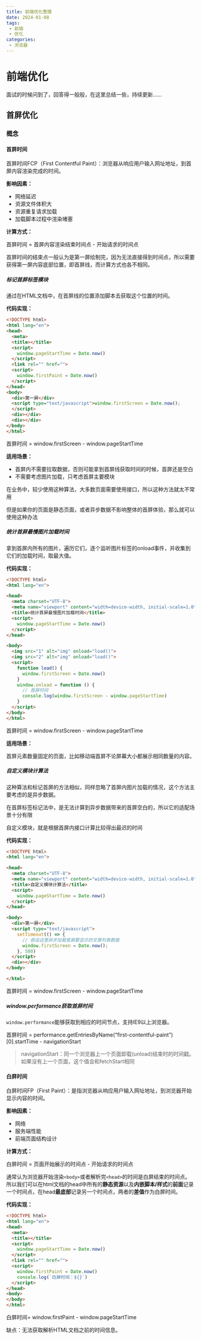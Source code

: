 ```yaml
---
title: 前端优化整理
date: 2024-01-08
tags:
 - 前端
 - 优化
categories: 
 - 浏览器
---
```



# 前端优化

面试的时候问到了，回答得一般般，在这里总结一些，持续更新……

## 首屏优化

### 概念

#### 首屏时间

首屏时间FCP（First Contentful Paint）：浏览器从响应用户输入网址地址，到首屏内容渲染完成的时间。

**影响因素：**

- 网络延迟
- 资源文件体积大
- 资源重复请求加载
- 加载脚本过程中渲染堵塞

**计算方式：**

首屏时间 = 首屏内容渲染结束时间点 - 开始请求的时间点

首屏时间的结束点一般认为是第一屏绘制完，因为无法直接得到时间点，所以需要获得第一屏内容底部位置，即首屏线，而计算方式也各不相同。

##### **标记首屏标签模块**

通过在HTML文档中，在首屏线的位置添加脚本去获取这个位置的时间。

**代码实现：**

```html
<!DOCTYPE html>
<html lang="en">
<head>
  <meta>
  <title></title>
  <script>
    window.pageStartTime = Date.now()
  </script>
  <link rel="" href="">
  <script>
    window.firstPaint = Date.now()
  </script>
</head>
<body>
  <div>第一屏</div>
  <script type="text/javascript">window.firstScreen = Date.now();
  </script>
  <div></div>
  <div></div>
</body>
</html>
```

首屏时间 = window.firstScreen - window.pageStartTime

**适用场景：**

- 首屏内不需要拉取数据，否则可能拿到首屏线获取时间的时候，首屏还是空白
- 不需要考虑图片加载，只考虑首屏主要模块

在业务中，较少使用这种算法，大多数页面需要使用接口，所以这种方法就太不常用

但是如果你的页面是静态页面，或者异步数据不影响整体的首屏体验，那么就可以使用这种办法

##### 统计首屏最慢图片加载时间

拿到首屏内所有的图片，遍历它们，逐个监听图片标签的onload事件，并收集到它们的加载时间，取最大值。

**代码实现：**

```html
<!DOCTYPE html>
<html lang="en">

<head>
  <meta charset="UTF-8">
  <meta name="viewport" content="width=device-width, initial-scale=1.0">
  <title>统计首屏最慢图片加载时间</title>
  <script>
    window.pageStartTime = Date.now()
  </script>
</head>

<body>
  <img src="1" alt="img" onload="load()">
  <img src="2" alt="img" onload="load()">
  <script>
    function load() {
      window.firstScreen = Date.now()
    }
    window.onload = function () {
      // 首屏时间
      console.log(window.firstScreen - window.pageStartTime)
    }
  </script>
</body>
</html>
```

首屏时间 = window.firstScreen - window.pageStartTime

**适用场景：**

首屏元素数量固定的页面，比如移动端首屏不论屏幕大小都展示相同数量的内容。

##### 自定义模块计算法

这种算法和标记首屏的方法相似，同样忽略了首屏内图片加载的情况，这个方法主要考虑的是异步数据。

在首屏标签标记法中，是无法计算到异步数据带来的首屏空白的，所以它的适配场景十分有限

自定义模块，就是根据首屏内接口计算比较得出最迟的时间

**代码实现：**

```html
<!DOCTYPE html>
<html lang="en">

<head>
  <meta charset="UTF-8">
  <meta name="viewport" content="width=device-width, initial-scale=1.0">
  <title>自定义模块计算法</title>
  <script>
    window.pageStartTime = Date.now()
  </script>
</head>

<body>
  <div>第一屏</div>
  <script type="text/javascript">
    setTimeout(() => {
      // 假设这里异步加载首屏要显示的文章列表数据
      window.firstScreen = Date.now();
    }, 500)
  </script>
  <div></div>
</body>

</html>

```

首屏时间 = window.firstScreen - window.pageStartTime

##### **window.performance获取首屏时间**

`window.performance`能够获取到相应的时间节点，支持IE9以上浏览器。

首屏时间 = performance.getEntriesByName(“first-contentful-paint”)[0].startTime - navigationStart

>  navigationStart：同一个浏览器上一个页面卸载(unload)结束时的时间戳。如果没有上一个页面，这个值会和fetchStart相同

#### 白屏时间

白屏时间FP（First Paint）：是指浏览器从响应用户输入网址地址，到浏览器开始显示内容的时间。

**影响因素：**

- 网络
- 服务端性能
- 前端页面结构设计

**计算方式：**

白屏时间 = 页面开始展示的时间点 - 开始请求的时间点

通常认为浏览器开始渲染`<body>`或者解析完`<head>`的时间是白屏结束的时间点。所以我们可以在html文档的head中所有的**静态资源**以及**内嵌脚本/样式**的**前面**记录一个时间点，在head**最底部**记录另一个时间点，两者的**差值**作为白屏时间。

**代码实现：**

```html
<!DOCTYPE html>
<html lang="en">
<head>
  <meta>
  <title></title>
  <script>
    window.pageStartTime = Date.now()
  </script>
  <link rel="" href="">
  <script>
    window.firstPaint = Date.now()
    console.log(`白屏时间：${}`)
  </script>
</head>
<body>
</body>
</html>
```

白屏时间= window.firstPaint - window.pageStartTime

缺点：无法获取解析HTML文档之前的时间信息。
